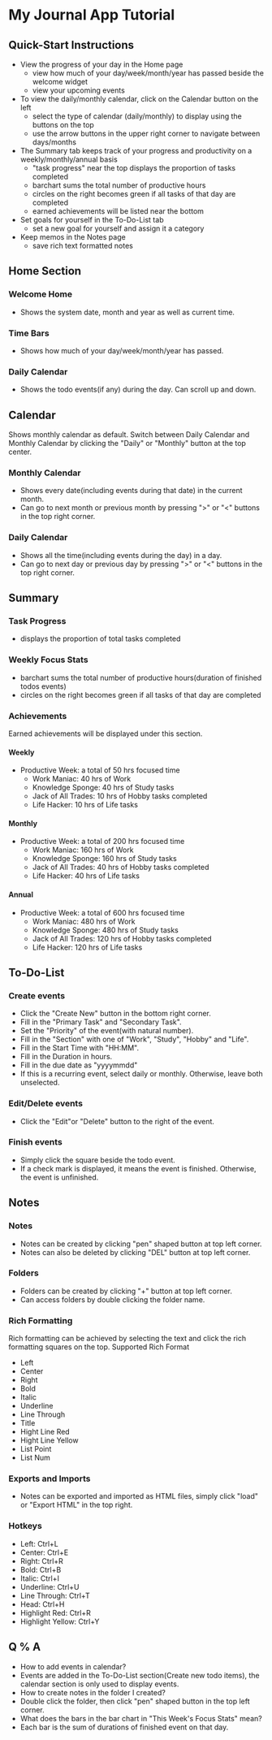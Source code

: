 # My Journal App Tutorial

## Quick-Start Instructions
- View the progress of your day in the Home page
    - view how much of your day/week/month/year has passed beside the welcome widget
    - view your upcoming events
- To view the daily/monthly calendar, click on the Calendar button on the left
    - select the type of calendar (daily/monthly) to display using the buttons on the top
    - use the arrow buttons in the upper right corner to navigate between days/months
- The Summary tab keeps track of your progress and productivity on a weekly/monthly/annual basis
    - "task progress" near the top displays the proportion of tasks completed
    - barchart sums the total number of productive hours
    - circles on the right becomes green if all tasks of that day are completed
    - earned achievements will be listed near the bottom
- Set goals for yourself in the To-Do-List tab
    - set a new goal for yourself and assign it a category
- Keep memos in the Notes page
    - save rich text formatted notes

## Home Section
### Welcome Home 
  - Shows the system date, month and year as well as current time.
### Time Bars
  - Shows how much of your day/week/month/year has passed.
### Daily Calendar 
  - Shows the todo events(if any) during the day. Can scroll up and down. 

## Calendar
Shows monthly calendar as default.
Switch between Daily Calendar and Monthly Calendar by clicking the "Daily" or "Monthly" button at the top center. 
### Monthly Calendar
  - Shows every date(including events during that date) in the current month.
  - Can go to next month or previous month by pressing ">" or "<" buttons in the top right corner. 
### Daily Calendar 
  - Shows all the time(including events during the day) in a day.
  - Can go to next day or previous day by pressing ">" or "<" buttons in the top right corner.

## Summary
### Task Progress
  - displays the proportion of total tasks completed
### Weekly Focus Stats
  - barchart sums the total number of productive hours(duration of finished todos events)
  - circles on the right becomes green if all tasks of that day are completed
### Achievements 
  Earned achievements will be displayed under this section.
  #### Weekly
  - Productive Week: a total of 50 hrs focused time
    - Work Maniac: 40 hrs of Work
    - Knowledge Sponge: 40 hrs of Study tasks
    - Jack of All Trades: 10 hrs of Hobby tasks completed
    - Life Hacker: 10 hrs of Life tasks
  #### Monthly
  - Productive Week: a total of 200 hrs focused time
    - Work Maniac: 160 hrs of Work
    - Knowledge Sponge: 160 hrs of Study tasks
    - Jack of All Trades: 40 hrs of Hobby tasks completed
    - Life Hacker: 40 hrs of Life tasks
  #### Annual
  - Productive Week: a total of 600 hrs focused time
    - Work Maniac: 480 hrs of Work
    - Knowledge Sponge: 480 hrs of Study tasks
    - Jack of All Trades: 120 hrs of Hobby tasks completed
    - Life Hacker: 120 hrs of Life tasks

## To-Do-List
### Create events
  - Click the "Create New" button in the bottom right corner.
  - Fill in the "Primary Task" and "Secondary Task".
  - Set the "Priority" of the event(with natural number).
  - Fill in the "Section" with one of "Work", "Study", "Hobby" and "Life".
  - Fill in the Start Time with "HH:MM".
  - Fill in the Duration in hours.
  - Fill in the due date as "yyyymmdd"
  - If this is a recurring event, select daily or monthly. Otherwise, leave both unselected.
### Edit/Delete events
  - Click the "Edit"or "Delete" button to the right of the event. 
### Finish events
  - Simply click the square beside the todo event. 
  - If a check mark is displayed, it means the event is finished. Otherwise, the event is unfinished.


## Notes
### Notes
  - Notes can be created by clicking "pen" shaped button at top left corner.
  - Notes can also be deleted by clicking "DEL" button at top left corner. 
### Folders
  - Folders can be created by clicking "+" button at top left corner.
  - Can access folders by double clicking the folder name.
### Rich Formatting
  Rich formatting can be achieved by selecting the text and click the rich formatting squares on the top.
  Supported Rich Format
  - Left
  - Center
  - Right
  - Bold
  - Italic
  - Underline
  - Line Through 
  - Title
  - Hight Line Red
  - Hight Line Yellow
  - List Point
  - List Num
### Exports and Imports
  - Notes can be exported and imported as HTML files, simply click "load" or "Export HTML" in the top right.
   
### Hotkeys
  - Left: Ctrl+L
  - Center: Ctrl+E
  - Right: Ctrl+R
  - Bold: Ctrl+B 
  - Italic: Ctrl+I 
  - Underline: Ctrl+U 
  - Line Through: Ctrl+T 
  - Head: Ctrl+H 
  - Highlight Red: Ctrl+R 
  - Highlight Yellow: Ctrl+Y

## Q % A
- How to add events in calendar?
 - Events are added in the To-Do-List section(Create new todo items), the calendar section is only used to display events.
- How to create notes in the folder I created?
 - Double click the folder, then click "pen" shaped button in the top left corner.
- What does the bars in the bar chart in "This Week's Focus Stats" mean?
 - Each bar is the sum of durations of finished event on that day.

